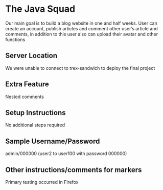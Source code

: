 # The Java Squad

Our main goal is to build a blog website in one and half
weeks. User can create an account, publish articles and
comment other user’s article and comments, in addition to
this user also can upload their avatar and other functions

## Server Location

We were unable to connect to trex-sandwich to deploy the final project

## Extra Feature

Nested comments

## Setup Instructions

No additional steps required

## Sample Username/Password

admin/000000
(user2 to user100 with password 000000)

## Other instructions/comments for markers

Primary testing occurred in Firefox
